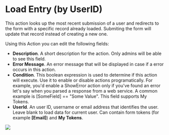 # Load Entry \(by UserID\)

This action looks up the most recent submission of a user and redirects to the form with a specific record already loaded. Submiting the form will update that record instead of creating a new one.

Using this Action you can edit the following fields:

* **Description**. A short description for the action. Only admins will be able to see this field.
* **Error Message**. An error message that will be displayed in case if a error occurs in this action.
* **Condition**. This boolean expression is used to determine if this action will execute. Use it to enable or disable actions programatically. For example, you'd enable a ShowError action only if you've found an error let's say when you parsed a response from a web service. A common example is \[SomeField\] == "Some Value". This field supports My Tokens.
* **UserId**. An user ID, username or email address that identifies the user. Leave blank to load data for current user. Can contain form tokens \(for example **\[Email\]**\) and **My Tokens**.

![](//static.dnnsharp.com/documentation/load_entry_user_ID.png)

